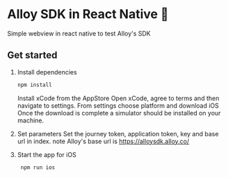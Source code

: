 # Alloy SDK in React Native 👋

Simple webview in react native to test Alloy's SDK

## Get started

1. Install dependencies

   ```bash
   npm install
   ```
   Install xCode from the AppStore
   Open xCode, agree to terms and then navigate to settings.
   From settings choose platform and download iOS
   Once the download is complete a simulator should be installed on your machine.

2. Set parameters 
   Set the journey token, application token, key and base url in index. 
   note Alloy's base url is https://alloysdk.alloy.co/

3. Start the app for iOS

   ```bash
    npm run ios
   ```